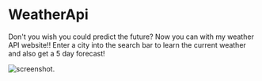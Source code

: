 # WeatherApi
Don't you wish you could predict the future? Now you can with my weather API website!! 
Enter a city into the search bar to learn the current weather and also get a 5 day forecast! 

![screenshot](screenshots/photo1).
